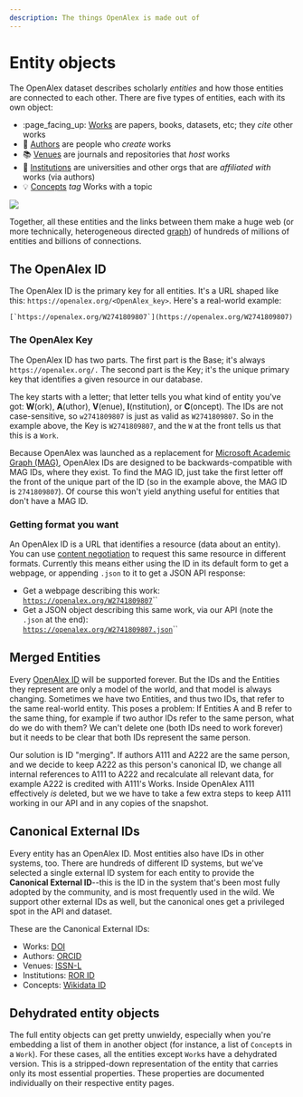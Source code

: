 ```yaml
---
description: The things OpenAlex is made out of
---
```


# Entity objects

The OpenAlex dataset describes scholarly _entities_ and how those entities are connected to each other. There are five types of entities, each with its own object:

* :page\_facing\_up: [Works](work.md) are papers, books, datasets, etc; they _cite_ other works
* :woman: [Authors](author.md) are people who _create_ works
* :books: [Venues](venue.md) are journals and repositories that _host_ works
* :school: [Institutions](institution.md) are universities and other orgs that are _affiliated with_ works (via authors)
* :bulb: [Concepts](concept.md) _tag_ Works with a topic

![](https://i.imgur.com/FXTji65.png)

Together, all these entities and the links between them make a huge web (or more technically, heterogeneous directed [graph](https://en.wikipedia.org/wiki/Graph\_theory)) of hundreds of millions of entities and billions of connections.

## The OpenAlex ID

The OpenAlex ID is the primary key for all entities. It's a URL shaped like this: `https://openalex.org/<OpenAlex_key>`. Here's a real-world example:&#x20;

``[`https://openalex.org/W2741809807`](https://openalex.org/W2741809807)``

### The OpenAlex Key

The OpenAlex ID has two parts. The first part is the Base; it's always `https://openalex.org/.` The second part is the Key; it's the unique primary key that identifies a given resource in our database.

The key starts with a letter; that letter tells you what kind of entity you've got: **W**(ork), **A**(uthor), **V**(enue), **I**(nstitution), or **C**(oncept). The IDs are not case-sensitive, so `w2741809807` is just as valid as `W2741809807`. So in the example above, the Key is `W2741809807`, and the `W` at the front tells us that this is a `Work`. &#x20;

Because OpenAlex was launched as a replacement for [Microsoft Academic Graph (MAG)](https://www.microsoft.com/en-us/research/project/microsoft-academic-graph/), OpenAlex IDs are designed to be backwards-compatible with MAG IDs, where they exist. To find the MAG ID, just take the first letter off the front of the unique part of the ID (so in the example above, the MAG ID is `2741809807`). Of course this won't yield anything useful for entities that don't have a MAG ID.

### Getting format you want

An OpenAlex ID is a URL that identifies a resource (data about an entity). You can use [content negotiation](../website.md#content-negotiation) to request this same resource in different formats. Currently this means either using the ID in its default form to get a webpage, or appending `.json` to it to get a JSON API response:

* Get a webpage describing this work:\
  [`https://openalex.org/W2741809807`](https://openalex.org/W2741809807)``
* Get a JSON object describing this same work, via our API (note the `.json` at the end):\
  [`https://openalex.org/W2741809807.json`](https://openalex.org/W2741809807.json)``

## Merged Entities

Every [OpenAlex ID](./#the-openalex-id) will be supported forever. But the IDs and the Entities they represent are only a model of the world, and that model is always changing. Sometimes we have two Entities, and thus two IDs, that refer to the same real-world entity. This poses a problem: If Entities A and B refer to the same thing, for example if two author IDs refer to the same person, what do we do with them? We can't delete one (both IDs need to work forever) but it needs to be clear that both IDs represent the same person.&#x20;

Our solution is ID "merging". If authors A111 and A222 are the same person, and we decide to keep A222 as this person's canonical ID, we change all internal references to A111 to A222 and recalculate all relevant data, for example A222 is credited with A111's Works. Inside OpenAlex A111 effectively _is_ deleted, but we we have to take a few extra steps to keep A111 working in our API and in any copies of the snapshot.

## Canonical External IDs

Every entity has an OpenAlex ID. Most entities also have IDs in other systems, too. There are hundreds of different ID systems, but we've selected a single external ID system for each entity to provide the **Canonical External ID**--this is the ID in the system that's been most fully adopted by the community, and is most frequently used in the wild. We support other external IDs as well, but the canonical ones get a privileged spot in the API and dataset.&#x20;

These are the Canonical External IDs:

* Works: [DOI](work.md#title)
* Authors: [ORCID](author.md#orcid)
* Venues: [ISSN-L](venue.md#issn\_l)
* Institutions: [ROR ID](institution.md#ror)
* Concepts: [Wikidata ID](concept.md#wikidata)

## Dehydrated entity objects

The full entity objects can get pretty unwieldy, especially when you're embedding a list of them in another object (for instance, a list of `Concept`s in a `Work`). For these cases, all the entities except `Work`s have a dehydrated version. This is a stripped-down representation of the entity that carries only its most essential properties. These properties are documented individually on their respective entity pages.

##

